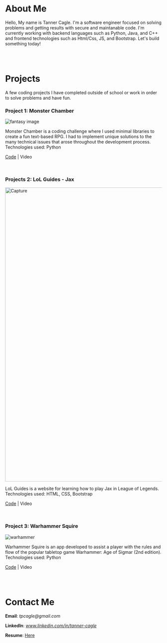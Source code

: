 # About Me

Hello, My name is Tanner Cagle. I'm a software engineer focused on solving problems and getting results with secure and maintanable code. I'm currently working with backend languages such as Python, Java, and C++ and frontend technologies such as Html/Css, JS, and Bootstrap. Let's build something today!

<br><br>

# Projects

A few coding projects I have completed outside of school or work in order to solve problems and have fun.

### Project 1: Monster Chamber

![fantasy image](https://user-images.githubusercontent.com/104815369/167212028-fdab3e32-16df-44ae-9e2d-3dd96874f33b.jpg)

Monster Chamber is a coding challenge where I used minimal libraries to create a fun text-based RPG. I had to implement unique solutions to the many technical issues that arose throughout the development process.
Technologies used: Python

[Code](https://github.com/tanner-cagle/monster-chamber.git) | Video

<br>

### Projects 2: LoL Guides - Jax

<img width="944" alt="Capture" src="https://user-images.githubusercontent.com/104815369/167212383-906941c0-e417-404e-8763-dd0173ce4471.PNG">

LoL Guides is a website for learning how to play Jax in League of Legends.
Technologies used: HTML, CSS, Bootstrap

[Code](https://github.com/tanner-cagle/lol-guides-jax.git) | Video

<br>

### Project 3: Warhammer Squire

![warhammer](https://user-images.githubusercontent.com/104815369/167212672-0b421e11-46f8-47c4-8546-28ffeb20cc8e.jpg)

Warhammer Squire is an app developed to assist a player with the rules and flow of the popular tabletop game Warhammer: Age of Sigmar (2nd edition).
Technologies used: Python

[Code](https://github.com/tanner-cagle/warhammer-butler.git) | Video

<br><br>

# Contact Me

**Email**: _tpcagle@gmail.com_

**LinkedIn**: _www.linkedin.com/in/tanner-cagle_

**Resume**: [Here](https://github.com/tanner-cagle/business-portfolio/blob/main/Tanner_Cagle_Resume.PDF)
